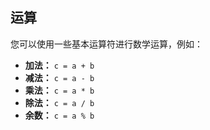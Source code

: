## 运算

您可以使用一些基本运算符进行数学运算，例如：
* **加法：** ```c = a + b```
* **减法：** ```c = a - b```
* **乘法：** ```c = a * b```
* **除法：** ```c = a / b```
* **余数：** ```c = a % b```
